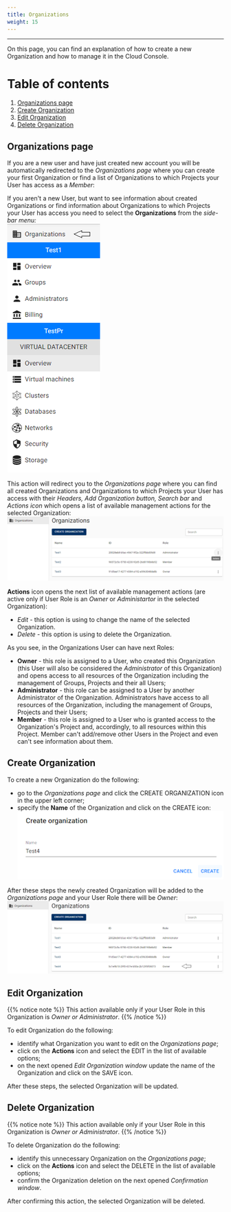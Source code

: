 ```yaml
---
title: Organizations
weight: 15
---
```

___
On this page, you can find an explanation of how to create a new Organization and how to manage it in the Cloud Console.

# Table of contents
1. [Organizations page](#organizations-page)
2. [Create Organization](#create-organization)
3. [Edit Organization](#edit-organization)
4. [Delete Organization](#delete-organization)

## Organizations page

If you are a new user and have just created new account you will be automatically redirected to the *Organizations page* where you can create your first Organization or find a list of Organizations to which Projects your User has access as a *Member*:  

If you aren't a new User, but want to see information about created Organizations or find information about Organizations to which Projects your User has access you need to select the **Organizations** from the *side-bar menu:*  
![](../../assets/images/organizations/2-org.png?classes=border,shadow)  

This action will redirect you to the *Organizations page* where you can find all created Organizations and Organizations to which Projects your User has access with their *Headers, Add Organization button, Search bar* and *Actions icon* which opens a list of available management actions for the selected Organization:  
![](../../assets/images/organizations/3-org.png?classes=border,shadow)  

**Actions** icon opens the next list of available management actions (are active only if User Role is an *Owner* or *Administartor* in the selected Organization):  
- *Edit* - this option is using to change the name of the selected Organization.  
- *Delete* - this option is using to delete the Organization.  

As you see, in the Organizations User can have next Roles:  
- **Owner** - this role is assigned to a User, who created this Organization (this User will also be considered the *Administrator* of this Organization) and opens access to all resources of the Organization including the management of Groups, Projects and their all Users;  
- **Administrator** - this role can be assigned to a User by another Administrator of the Organization. Administrators have access to all resources of the Organization, including the management of Groups, Projects and their Users;  
- **Member** - this role is assigned to a User who is granted access to the Organization's Project and, accordingly, to all resources within this Project. Member can't add/remove other Users in the Project and even can't see information about them.  

## Create Organization 
To create a new Organization do the following:  
- go to the *Organizations page* and click the CREATE ORGANIZATION icon in the upper left corner;    
- specify the **Name** of the Organization and click on the CREATE icon:  
![](../../assets/images/organizations/5-org.png?classes=border,shadow)  

After these steps the newly created Organization will be added to the *Organizations page* and your User Role there will be *Owner*:  
![](../../assets/images/organizations/6-org.png?classes=border,shadow)  

## Edit Organization

{{% notice note %}}
This action available only if your User Role in this Organization is *Owner or Administrator*.
{{% /notice %}}

To edit Organization do the following:
- identify what Organization you want to edit on the *Organizations page*;   
- click on the **Actions** icon and select the EDIT in the list of available options;    
- on the next opened *Edit Organization window* update the name of the Organization and click on the SAVE icon.     

After these steps, the selected Organization will be updated.

## Delete Organization

{{% notice note %}}
This action available only if your User Role in this Organization is *Owner or Administrator*.
{{% /notice %}}

To delete Organization do the following:
- identify this unnecessary Organization on the *Organizations page*;   
- click on the **Actions** icon and select the DELETE in the list of available options;    
- confirm the Organization deletion on the next opened *Confirmation window*. 
      
After confirming this action, the selected Organization will be deleted.

